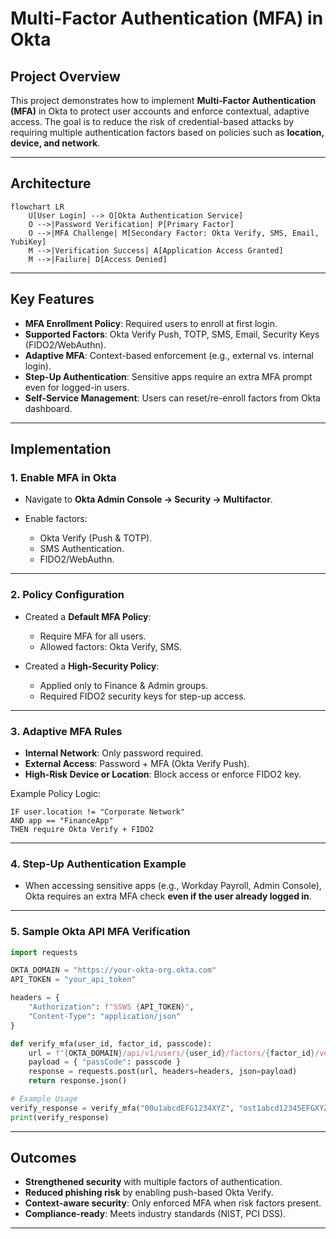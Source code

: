 
#  Multi-Factor Authentication (MFA) in Okta

##  Project Overview

This project demonstrates how to implement **Multi-Factor Authentication (MFA)** in Okta to protect user accounts and enforce contextual, adaptive access. The goal is to reduce the risk of credential-based attacks by requiring multiple authentication factors based on policies such as **location, device, and network**.

---

##  Architecture

```mermaid
flowchart LR
    U[User Login] --> O[Okta Authentication Service]
    O -->|Password Verification| P[Primary Factor]
    O -->|MFA Challenge| M[Secondary Factor: Okta Verify, SMS, Email, YubiKey]
    M -->|Verification Success| A[Application Access Granted]
    M -->|Failure| D[Access Denied]
```

---

##  Key Features

* **MFA Enrollment Policy**: Required users to enroll at first login.
* **Supported Factors**: Okta Verify Push, TOTP, SMS, Email, Security Keys (FIDO2/WebAuthn).
* **Adaptive MFA**: Context-based enforcement (e.g., external vs. internal login).
* **Step-Up Authentication**: Sensitive apps require an extra MFA prompt even for logged-in users.
* **Self-Service Management**: Users can reset/re-enroll factors from Okta dashboard.

---

##  Implementation

### 1. **Enable MFA in Okta**

* Navigate to **Okta Admin Console → Security → Multifactor**.
* Enable factors:

  * Okta Verify (Push & TOTP).
  * SMS Authentication.
  * FIDO2/WebAuthn.

---

### 2. **Policy Configuration**

* Created a **Default MFA Policy**:

  * Require MFA for all users.
  * Allowed factors: Okta Verify, SMS.
* Created a **High-Security Policy**:

  * Applied only to Finance & Admin groups.
  * Required FIDO2 security keys for step-up access.

---

### 3. **Adaptive MFA Rules**

* **Internal Network**: Only password required.
* **External Access**: Password + MFA (Okta Verify Push).
* **High-Risk Device or Location**: Block access or enforce FIDO2 key.

Example Policy Logic:

```text
IF user.location != "Corporate Network" 
AND app == "FinanceApp"
THEN require Okta Verify + FIDO2
```

---

### 4. **Step-Up Authentication Example**

* When accessing sensitive apps (e.g., Workday Payroll, Admin Console), Okta requires an extra MFA check **even if the user already logged in**.

---

### 5. **Sample Okta API MFA Verification**

```python
import requests

OKTA_DOMAIN = "https://your-okta-org.okta.com"
API_TOKEN = "your_api_token"

headers = {
    "Authorization": f"SSWS {API_TOKEN}",
    "Content-Type": "application/json"
}

def verify_mfa(user_id, factor_id, passcode):
    url = f"{OKTA_DOMAIN}/api/v1/users/{user_id}/factors/{factor_id}/verify"
    payload = { "passCode": passcode }
    response = requests.post(url, headers=headers, json=payload)
    return response.json()

# Example Usage
verify_response = verify_mfa("00u1abcdEFG1234XYZ", "ost1abcd12345EFGXYZ", "123456")
print(verify_response)
```

---

##  Outcomes

* **Strengthened security** with multiple factors of authentication.
* **Reduced phishing risk** by enabling push-based Okta Verify.
* **Context-aware security**: Only enforced MFA when risk factors present.
* **Compliance-ready**: Meets industry standards (NIST, PCI DSS).

---

